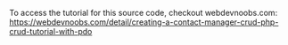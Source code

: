 To access the tutorial for this source code, checkout webdevnoobs.com: https://webdevnoobs.com/detail/creating-a-contact-manager-crud-php-crud-tutorial-with-pdo